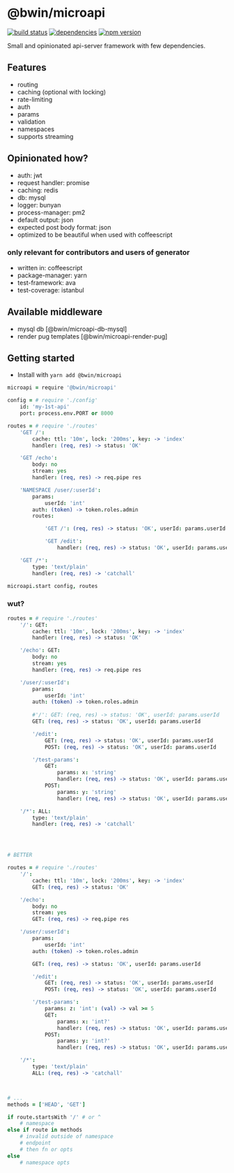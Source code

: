
# @bwin/microapi

[![build status](http://img.shields.io/travis/bwin/microapi/master.svg?style=flat-square)](https://travis-ci.org/bwin/microapi)
[![dependencies](http://img.shields.io/david/bwin/microapi.svg?style=flat-square)](https://david-dm.org/bwin/microapi)
[![npm version](http://img.shields.io/npm/v/microapi.svg?style=flat-square)](https://npmjs.org/package/microapi)

Small and opinionated api-server framework with few dependencies.

## Features

- routing
- caching (optional with locking)
- rate-limiting
- auth
- params
- validation
- namespaces
- supports streaming

## Opinionated how?

- auth: jwt
- request handler: promise
- caching: redis
- db: mysql
- logger: bunyan
- process-manager: pm2
- default output: json
- expected post body format: json
- optimized to be beautiful when used with coffeescript

### only relevant for contributors and users of generator
- written in: coffeescript
- package-manager: yarn
- test-framework: ava
- test-coverage: istanbul

## Available middleware

- mysql db [@bwin/microapi-db-mysql]
- render pug templates [@bwin/microapi-render-pug]

## Getting started

- Install with `yarn add @bwin/microapi`

```coffee
microapi = require '@bwin/microapi'

config = # require './config'
	id: 'my-1st-api'
	port: process.env.PORT or 8000

routes = # require './routes'
	'GET /':
		cache: ttl: '10m', lock: '200ms', key: -> 'index'
		handler: (req, res) -> status: 'OK'

	'GET /echo':
		body: no
		stream: yes
		handler: (req, res) -> req.pipe res

	'NAMESPACE /user/:userId':
		params:
			userId: 'int'
		auth: (token) -> token.roles.admin
		routes:

			'GET /': (req, res) -> status: 'OK', userId: params.userId

			'GET /edit':
				handler: (req, res) -> status: 'OK', userId: params.userId

	'GET /*':
		type: 'text/plain'
		handler: (req, res) -> 'catchall'

microapi.start config, routes
```


### wut?
```coffee
routes = # require './routes'
	'/': GET:
		cache: ttl: '10m', lock: '200ms', key: -> 'index'
		handler: (req, res) -> status: 'OK'

	'/echo': GET:
		body: no
		stream: yes
		handler: (req, res) -> req.pipe res

	'/user/:userId':
		params:
			userId: 'int'
		auth: (token) -> token.roles.admin
		
		#'/': GET: (req, res) -> status: 'OK', userId: params.userId
		GET: (req, res) -> status: 'OK', userId: params.userId

		'/edit':
			GET: (req, res) -> status: 'OK', userId: params.userId
			POST: (req, res) -> status: 'OK', userId: params.userId

		'/test-params':
			GET:
				params: x: 'string'
				handler: (req, res) -> status: 'OK', userId: params.userId
			POST:
				params: y: 'string'
				handler: (req, res) -> status: 'OK', userId: params.userIdy

	'/*': ALL:
		type: 'text/plain'
		handler: (req, res) -> 'catchall'




# BETTER

routes = # require './routes'
	'/':
		cache: ttl: '10m', lock: '200ms', key: -> 'index'
		GET: (req, res) -> status: 'OK'

	'/echo':
		body: no
		stream: yes
		GET: (req, res) -> req.pipe res

	'/user/:userId':
		params:
			userId: 'int'
		auth: (token) -> token.roles.admin

		GET: (req, res) -> status: 'OK', userId: params.userId

		'/edit':
			GET: (req, res) -> status: 'OK', userId: params.userId
			POST: (req, res) -> status: 'OK', userId: params.userId

		'/test-params':
			params: z: 'int': (val) -> val >= 5
			GET:
				params: x: 'int?'
				handler: (req, res) -> status: 'OK', userId: params.userId
			POST:
				params: y: 'int?'
				handler: (req, res) -> status: 'OK', userId: params.userIdy

	'/*':
		type: 'text/plain'
		ALL: (req, res) -> 'catchall'



# ...
methods = ['HEAD', 'GET']

if route.startsWith '/' # or ^
	# namespace
else if route in methods
	# invalid outside of namespace
	# endpoint
	# then fn or opts
else
	# namespace opts

```
